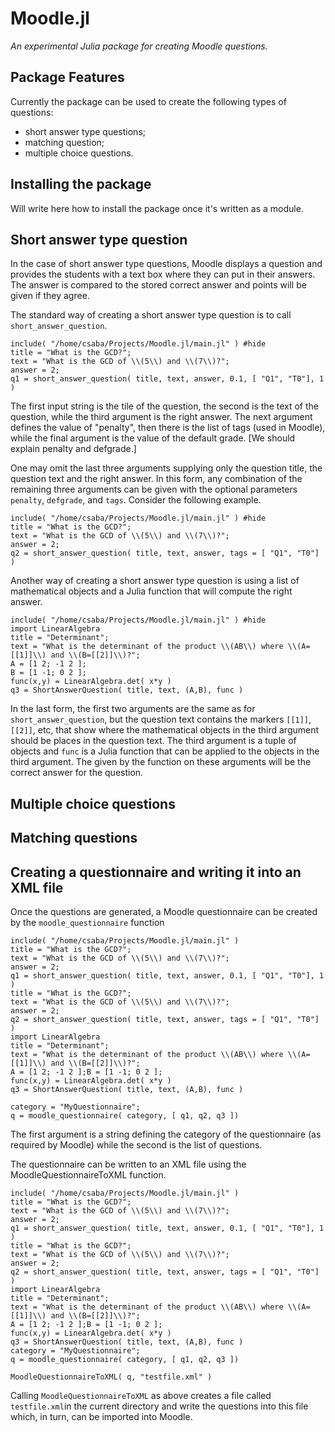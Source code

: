 # Moodle.jl
*An experimental Julia package for creating Moodle questions.*

## Package Features
Currently the package can be used to create the following types of questions:
- short answer type questions;
- matching question;
- multiple choice questions.

## Installing the package
Will write here how to install the package once it's written as a module.

## Short answer type question
In the case of short answer type questions, Moodle displays a question and provides the students with a text box where they can put in their answers. The answer is compared to the stored correct answer and points will be given if they agree.

The standard way of creating a short answer type question is to call `short_answer_question`.
```@repl
include( "/home/csaba/Projects/Moodle.jl/main.jl" ) #hide
title = "What is the GCD?";
text = "What is the GCD of \\(5\\) and \\(7\\)?";
answer = 2;
q1 = short_answer_question( title, text, answer, 0.1, [ "Q1", "T0"], 1 )
```
The first input string is the tile of the question, the second is the text of the  question, while the third argument is the right answer. The next argument defines the  value of "penalty", then there is the list of tags (used in Moodle), while the final argument is the value of the default grade. [We should explain penalty and defgrade.]

One may omit the last three arguments supplying only the question title, the question 
text and the right answer. In this form, 
any combination of the remaining three arguments can 
be given with the optional parameters `penalty`, `defgrade`, and `tags`. Consider the following example. 

```@repl
include( "/home/csaba/Projects/Moodle.jl/main.jl" ) #hide
title = "What is the GCD?"; 
text = "What is the GCD of \\(5\\) and \\(7\\)?";
answer = 2;
q2 = short_answer_question( title, text, answer, tags = [ "Q1", "T0"] )
```

Another way of creating a short answer type question is using a list of mathematical objects and a Julia function that will compute the right answer.

```@repl
include( "/home/csaba/Projects/Moodle.jl/main.jl" ) #hide
import LinearAlgebra
title = "Determinant"; 
text = "What is the determinant of the product \\(AB\\) where \\(A=[[1]]\\) and \\(B=[[2]]\\)?";
A = [1 2; -1 2 ];
B = [1 -1; 0 2 ];
func(x,y) = LinearAlgebra.det( x*y )
q3 = ShortAnswerQuestion( title, text, (A,B), func )
```

In the last form, the first two arguments are the same as for `short_answer_question`, but the question text contains the markers `[[1]]`, `[[2]]`, etc, that show where the mathematical objects in the third argument should be places in the question text. The third argument is a tuple of objects and `func` is a Julia function that can be applied to the objects in the third argument. The given by the function on these arguments will be the correct answer for the question.

## Multiple choice questions

## Matching questions

## Creating a questionnaire and writing it into an XML file

Once the questions are generated, a Moodle questionnaire can be created by the `moodle_questionnaire` function
```@setup m_q
include( "/home/csaba/Projects/Moodle.jl/main.jl" ) 
title = "What is the GCD?";
text = "What is the GCD of \\(5\\) and \\(7\\)?";
answer = 2;
q1 = short_answer_question( title, text, answer, 0.1, [ "Q1", "T0"], 1 )
title = "What is the GCD?"; 
text = "What is the GCD of \\(5\\) and \\(7\\)?";
answer = 2;
q2 = short_answer_question( title, text, answer, tags = [ "Q1", "T0"] )
import LinearAlgebra
title = "Determinant"; 
text = "What is the determinant of the product \\(AB\\) where \\(A=[[1]]\\) and \\(B=[[2]]\\)?";
A = [1 2; -1 2 ];B = [1 -1; 0 2 ];
func(x,y) = LinearAlgebra.det( x*y )
q3 = ShortAnswerQuestion( title, text, (A,B), func )
```

```@repl m_q
category = "MyQuestionnaire"; 
q = moodle_questionnaire( category, [ q1, q2, q3 ])
```

The first argument is a string defining the category of the questionnaire (as required by Moodle) while the second is the list of questions.

The questionnaire can be written to an XML file using the MoodleQuestionnaireToXML function. 
```@setup q_xml
include( "/home/csaba/Projects/Moodle.jl/main.jl" ) 
title = "What is the GCD?";
text = "What is the GCD of \\(5\\) and \\(7\\)?";
answer = 2;
q1 = short_answer_question( title, text, answer, 0.1, [ "Q1", "T0"], 1 )
title = "What is the GCD?"; 
text = "What is the GCD of \\(5\\) and \\(7\\)?";
answer = 2;
q2 = short_answer_question( title, text, answer, tags = [ "Q1", "T0"] )
import LinearAlgebra
title = "Determinant"; 
text = "What is the determinant of the product \\(AB\\) where \\(A=[[1]]\\) and \\(B=[[2]]\\)?";
A = [1 2; -1 2 ];B = [1 -1; 0 2 ];
func(x,y) = LinearAlgebra.det( x*y )
q3 = ShortAnswerQuestion( title, text, (A,B), func )
category = "MyQuestionnaire"; 
q = moodle_questionnaire( category, [ q1, q2, q3 ])
```

```@repl q_xml
MoodleQuestionnaireToXML( q, "testfile.xml" )
```
Calling `MoodleQuestionnaireToXML` as above creates a file called `testfile.xml`in the current directory and write the questions into this file which, in turn, can be imported into Moodle.
